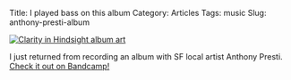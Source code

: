 Title: I played bass on this album
Category: Articles
Tags: music
Slug: anthony-presti-album

[![Clarity in Hindsight album art](https://f4.bcbits.com/img/a4160820184_16.jpg)](https://anthonyprestimusic.bandcamp.com/album/clarity-in-hindsight)

I just returned from recording an album with SF local artist Anthony Presti.
[Check it out on Bandcamp!](https://anthonyprestimusic.bandcamp.com/album/clarity-in-hindsight)
